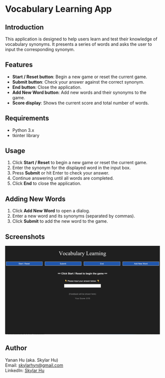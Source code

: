 # Vocabulary Learning App

## Introduction

This application is designed to help users learn and test their knowledge of vocabulary synonyms. It presents a series of words and asks the user to input the corresponding synonym.

## Features

- **Start / Reset button**: Begin a new game or reset the current game.
- **Submit button**: Check your answer against the correct synonym.
- **End button**: Close the application.
- **Add New Word button**: Add new words and their synonyms to the game.
- **Score display**: Shows the current score and total number of words.

## Requirements

- Python 3.x
- tkinter library

## Usage

1. Click **Start / Reset** to begin a new game or reset the current game.
2. Enter the synonym for the displayed word in the input box.
3. Press **Submit** or hit Enter to check your answer.
4. Continue answering until all words are completed.
5. Click **End** to close the application.

## Adding New Words

1. Click **Add New Word** to open a dialog.
2. Enter a new word and its synonyms (separated by commas).
3. Click **Submit** to add the new word to the game.

## Screenshots
![Project Screenshot](Screenshots/Screenshot_1.png)

## Author

Yanan Hu (aka. Skylar Hu)  
Email: [skylarhyn@gmail.com](mailto:skylarhyn@gmail.com)  
LinkedIn: [Skylar Hu](https://www.linkedin.com/in/skylar-hu/)
